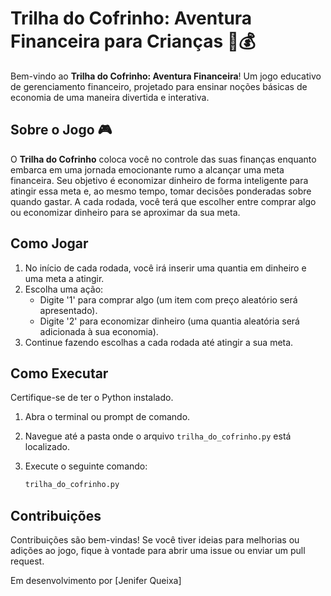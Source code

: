# Trilha do Cofrinho: Aventura Financeira para Crianças 🐷💰

Bem-vindo ao **Trilha do Cofrinho: Aventura Financeira**! Um jogo educativo de gerenciamento financeiro, projetado para ensinar noções básicas de economia de uma maneira divertida e interativa.

## Sobre o Jogo 🎮

O **Trilha do Cofrinho** coloca você no controle das suas finanças enquanto embarca em uma jornada emocionante rumo a alcançar uma meta financeira. Seu objetivo é economizar dinheiro de forma inteligente para atingir essa meta e, ao mesmo tempo, tomar decisões ponderadas sobre quando gastar. A cada rodada, você terá que escolher entre comprar algo ou economizar dinheiro para se aproximar da sua meta.

## Como Jogar 

1. No início de cada rodada, você irá inserir uma quantia em dinheiro e uma meta a atingir.
2. Escolha uma ação:
   - Digite '1' para comprar algo (um item com preço aleatório será apresentado).
   - Digite '2' para economizar dinheiro (uma quantia aleatória será adicionada à sua economia).
3. Continue fazendo escolhas a cada rodada até atingir a sua meta.

## Como Executar
Certifique-se de ter o Python instalado.

1. Abra o terminal ou prompt de comando.
2. Navegue até a pasta onde o arquivo `trilha_do_cofrinho.py` está localizado.
3. Execute o seguinte comando:
   
   ```bash
   trilha_do_cofrinho.py
## Contribuições

Contribuições são bem-vindas! Se você tiver ideias para melhorias ou adições ao jogo, fique à vontade para abrir uma issue ou enviar um pull request.

Em desenvolvimento por [Jenifer Queixa]
